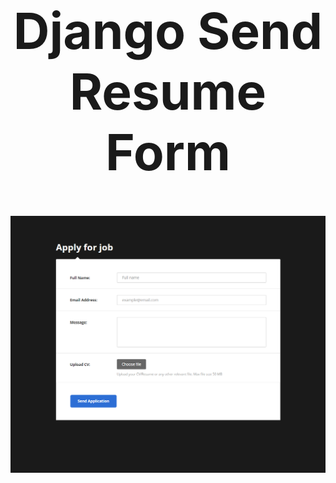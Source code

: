 <h1 align='center' style="font-size:5rem"><b>Django Send Resume Form</b></h1>
<div align='center'>
    <img src="https://github.com/shervinbdndev/SendResume-Django/blob/master/preview/preview.png"></img>
</div>